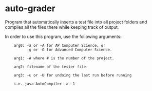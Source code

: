 auto-grader
===========
Program that automatically inserts a test file into all project folders and
compiles all the files there while keeping track of output.

In order to use this program, use the following arguments:

		arg0: -a or -A for AP Computer Science, or
		      -g or -G for Advanced Computer Science.

		arg1: -# where # is the number of the project.

		arg2: filename of the tester file.

		arg3: -u or -U for undoing the last run before running

		i.e. java AutoCompiler -a -1
